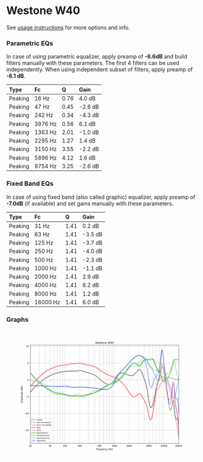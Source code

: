 # Westone W40
See [usage instructions](https://github.com/jaakkopasanen/AutoEq#usage) for more options and info.

### Parametric EQs
In case of using parametric equalizer, apply preamp of **-6.6dB** and build filters manually
with these parameters. The first 4 filters can be used independently.
When using independent subset of filters, apply preamp of **-6.1 dB**.

| Type    | Fc      |    Q | Gain    |
|:--------|:--------|:-----|:--------|
| Peaking | 16 Hz   | 0.76 | 4.0 dB  |
| Peaking | 47 Hz   | 0.45 | -2.6 dB |
| Peaking | 242 Hz  | 0.34 | -4.3 dB |
| Peaking | 3976 Hz | 0.56 | 6.1 dB  |
| Peaking | 1363 Hz | 2.01 | -1.0 dB |
| Peaking | 2295 Hz | 1.27 | 1.4 dB  |
| Peaking | 3150 Hz | 3.55 | -2.2 dB |
| Peaking | 5896 Hz | 4.12 | 1.6 dB  |
| Peaking | 9754 Hz | 3.25 | -2.6 dB |

### Fixed Band EQs
In case of using fixed band (also called graphic) equalizer, apply preamp of **-7.0dB**
(if available) and set gains manually with these parameters.

| Type    | Fc       |    Q | Gain    |
|:--------|:---------|:-----|:--------|
| Peaking | 31 Hz    | 1.41 | 0.2 dB  |
| Peaking | 63 Hz    | 1.41 | -3.5 dB |
| Peaking | 125 Hz   | 1.41 | -3.7 dB |
| Peaking | 250 Hz   | 1.41 | -4.0 dB |
| Peaking | 500 Hz   | 1.41 | -2.3 dB |
| Peaking | 1000 Hz  | 1.41 | -1.1 dB |
| Peaking | 2000 Hz  | 1.41 | 2.9 dB  |
| Peaking | 4000 Hz  | 1.41 | 6.2 dB  |
| Peaking | 8000 Hz  | 1.41 | 1.2 dB  |
| Peaking | 16000 Hz | 1.41 | 6.0 dB  |

### Graphs
![](./Westone%20W40.png)